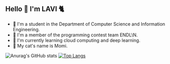 ## Hello 👋 I'm LAVI :cat2:

- :seedling: I'm a student in the Department of Computer Science and Information Engineering.
- :croissant: I'm a member of the programming contest team ENDL\N.
- :fried_shrimp: I'm currently learning cloud computing and deep learning.
- :paw_prints: My cat's name is Momi.

![Anurag's GitHub stats](https://github-readme-stats.vercel.app/api?username=Lavinia0724&show_icons=true&theme=radical)
[![Top Langs](https://github-readme-stats.vercel.app/api/top-langs/?username=Lavinia0724&show_icons=true&theme=radical)](https://github.com/anuraghazra/github-readme-stats)

